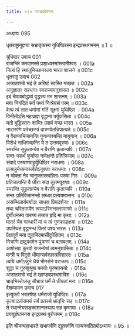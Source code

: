 ```yaml
---
title: ०९५ पाण्डवप्रेषणम्

---
```

अध्यायः 095

धृतराष्ट्रानुज्ञया सभ्रातृकस्य युधिष्ठिरस्य इन्द्रप्रस्थगमनम् ॥ 1 ॥
	
युधिष्ठर उवाच 	001  
राजन्किं करवामस्ते प्रशाध्यस्मांस्त्वमीश्वरः ।	001a  
नित्यं हि स्थातुमिच्छामस्तव भारत शासने ॥	001c  
धृतराष्ट्र उवाच 	002  
अजातशत्रो भद्रं ते अरिष्टं स्वस्ति गच्छत ।	002a  
अनुज्ञाताः सहधनाः स्वराज्यमनुशासत ॥	002c  
इदं चैवावबोद्धव्यं वृद्धस्य मम शासनम् ।	003a  
मया निगदितं सर्वं पथ्यं निःश्रेयसं परम् ॥	003c  
वेत्थ त्वं तात धर्माणां गतिं सूक्ष्मां युधिष्ठिर ।	004a  
विनीतोऽसि महाप्राज्ञ वृद्धानां पर्युपासिता ॥	004c  
यतो बुद्धिस्ततः शान्तिः प्रशमं गच्छ भारत ।	005a  
नादारुणि पतेच्छस्त्रं दारुण्येतन्निपात्यते ॥	005c  
न वैराण्यभिजानन्ति गुणान्पश्यन्ति नागुणान् ।	006a  
विरोधं नाधिगच्छन्ति ये त उत्तमपूरुषाः ॥	006c  
स्मरन्ति सुकृतान्येव न वैराणि कृतान्यपि ।	007a  
सन्तः परार्थं कुर्वाणा नावेक्षन्ते प्रतिक्रियाम् ॥	007c  
संवादे परुषाण्याहुर्युधिष्ठिर नराधमाः ।	008a  
प्रत्याहुर्मध्यमास्त्वेतेऽनुक्ताः नराधमाः ।	008c  
न चोक्ता नैव चानुक्तास्त्वहिताः परुषा गिरः ।	009a  
प्रतिजल्पन्ति वै धीराः सदा तूत्तमपूरुषाः ॥	009c  
स्मरन्ति सुकृतान्येव न वैराणि कृतान्यपि ।	010a  
सन्तः प्रतिविजानन्तो लब्ध्वा प्रत्ययमात्मनः ॥	010c  
असम्भिन्नार्यमर्यादाः साधवः प्रियदर्शनाः ।	011a  
तथा चरितमार्येण त्वयाऽस्मिन्सत्समागमे ॥	011c  
दुर्योधनस्य पारुष्यं तत्तात हृदि मा कृथाः ।	012a  
मातरं चैव गान्धारीं मां च त्वं गुणकाङ्क्षया ॥	012c  
उपस्थितं वृद्धमन्धं पितरं पश्य भारत ।	013a  
प्रेक्षापूर्वं मया द्यूतमिदमासीदुपेक्षितम् ॥	013c  
मित्राणि द्रष्टुकामेन पुत्राणां च बलाबलम् ।	014a  
अशोच्याः कुरवो राजन्येषां त्वमनुशासिता ॥	014c  
मन्त्री च विदुरो धीमान्सर्वशास्त्रविशारदः ।	015a  
त्वयि धर्मोऽर्जुने धैर्यं भीमसेने पराक्रमः ॥	015c  
शुद्धा च गुरुशुश्रूषा यमयोः पुरुषाग्र्ययोः ।	016a  
अजातशत्रो भद्रं ते खाण्डवप्रस्थमाविश ।	016c  
भ्रातृभिस्तेऽस्तु सौभ्रात्रं धर्मे ते धीयतां मनः ॥	016e  
वैशम्पायन उवाच 	017  
इत्युक्तो भरतश्रेष्ठ धर्मराजो युधिष्ठिरः ।	017a  
कृत्वाऽऽर्यसमयं सर्वं प्रतस्थे भ्रातृभिः सह ॥	017c  
ते रथान्मेघसङ्काशानास्थाय सह कृष्णया ।	018a  
प्रययुर्हृष्टमनस इन्द्रप्रस्थं पुरोत्तमम् ॥ 	018c  

इति श्रीमन्महाभारते सभापर्वणि द्यूतपर्वणि पञ्चनवतितमोऽध्यायः ॥ 95 ॥